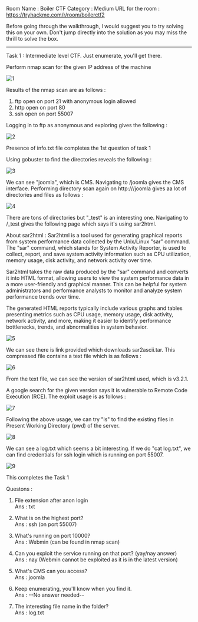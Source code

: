 Room Name : Boiler CTF
Category : Medium
URL for the room : https://tryhackme.com/r/room/boilerctf2

Before going through the walkthrough, I would suggest you to try solving this on your own. Don't jump directly into the solution as you may miss the thrill to solve the box.

-------------------------------------------------------------------------------------------

Task 1 : Intermediate level CTF. Just enumerate, you'll get there.

Perform nmap scan for the given IP address of the machine


![1](https://github.com/ankushkaudi/TryHackMe-Walkthroughs/assets/111695465/c22241be-745d-4659-8943-f878f20268cd)

Results of the nmap scan are as follows :
1. ftp open on port 21 with anonymous login allowed
2. http open on port 80
3. ssh open on port 55007

Logging in to ftp as anonymous and exploring gives the following :

![2](https://github.com/ankushkaudi/TryHackMe-Walkthroughs/assets/111695465/623da5ce-9555-4df6-9968-f7651f30b195)

Presence of info.txt file completes the 1st question of task 1

Using gobuster to find the directories reveals the following : 

![3](https://github.com/ankushkaudi/TryHackMe-Walkthroughs/assets/111695465/c2335a6d-4375-45ed-aba4-a7c2490338ea)

We can see "joomla", which is CMS. Navigating to /joomla gives the CMS interface. Performing directory scan again on http://<ip>/joomla gives aa lot of directories and files as follows : 

![4](https://github.com/ankushkaudi/TryHackMe-Walkthroughs/assets/111695465/c776d510-1b89-4e76-bfb0-cdd8d3303d5c)

There are tons of directories but "_test" is an interesting one. Navigating to /_test gives the following page which says it's using sar2html.

About sar2html : 
Sar2html is a tool used for generating graphical reports from system performance data collected by the Unix/Linux "sar" command. The "sar" command, which stands for System Activity Reporter, is used to collect, report, and save system activity information such as CPU utilization, memory usage, disk activity, and network activity over time.

Sar2html takes the raw data produced by the "sar" command and converts it into HTML format, allowing users to view the system performance data in a more user-friendly and graphical manner. This can be helpful for system administrators and performance analysts to monitor and analyze system performance trends over time.

The generated HTML reports typically include various graphs and tables presenting metrics such as CPU usage, memory usage, disk activity, network activity, and more, making it easier to identify performance bottlenecks, trends, and abnormalities in system behavior.

![5](https://github.com/ankushkaudi/TryHackMe-Walkthroughs/assets/111695465/ded7440f-a3db-4ad5-8f87-2b452ccbc066)

We can see there is link provided which downloads sar2ascii.tar. This compressed file contains a text file which is as follows :

![6](https://github.com/ankushkaudi/TryHackMe-Walkthroughs/assets/111695465/655dc646-0c9d-48c5-be1a-d53fd5483887)

From the text file, we can see the version of sar2html used, which is v3.2.1.

A google search for the given version says it is vulnerable to Remote Code Execution (RCE). The exploit usage is as follows : 

![7](https://github.com/ankushkaudi/TryHackMe-Walkthroughs/assets/111695465/3a315cbc-4daa-4eaf-bd0f-5bc54738d087)

Following the above usage, we can try "ls" to find the existing files in Present Working Directory (pwd) of the server.

![8](https://github.com/ankushkaudi/TryHackMe-Walkthroughs/assets/111695465/99888dcd-a76b-4d5c-9d41-7460d3705b65)

We can see a log.txt which seems a bit interesting. If we do "cat log.txt", we can find credentials for ssh login which is running on port 55007.

![9](https://github.com/ankushkaudi/TryHackMe-Walkthroughs/assets/111695465/7f49ea19-e7a9-4186-b015-eda398514334)

This completes the Task 1

Questons : 

1. File extension after anon login  
Ans : txt

2. What is on the highest port?  
Ans : ssh (on port 55007)

3. What's running on port 10000?  
Ans : Webmin (can be found in nmap scan)

4. Can you exploit the service running on that port? (yay/nay answer)  
Ans : nay (Webmin cannot be exploited as it is in the latest version)

5. What's CMS can you access?  
Ans : joomla

6. Keep enumerating, you'll know when you find it.  
Ans : --No answer needed--

7. The interesting file name in the folder?  
Ans : log.txt









